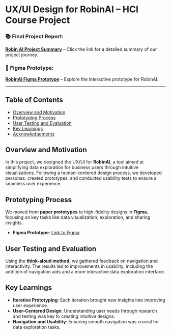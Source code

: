 # UX/UI Design for RobinAI – HCI Course Project

### :books: **Final Project Report**:  
**[Robin AI Project Summary](https://raw.githubusercontent.com/fabian-gubler/robin-ai/main/RobinAI_FinalReport.pdf)** – Click the link for a detailed summary of our project journey.

### 🎨 **Figma Prototype**:  
**[RobinAI Figma Prototype](https://www.figma.com/proto/Wk6ePoDf4zpVi0xFqCO240/Untitled?node-id=0-1&t=5eEkZYuQQpYLeCEs-1)** – Explore the interactive prototype for RobinAI.

---

## Table of Contents

- [Overview and Motivation](#overview-and-motivation)
- [Prototyping Process](#prototyping-process)
- [User Testing and Evaluation](#user-testing-and-evaluation)
- [Key Learnings](#key-learnings)
- [Acknowledgements](#acknowledgements)

## Overview and Motivation

In this project, we designed the UX/UI for **RobinAI**, a tool aimed at simplifying data exploration for business users through intuitive visualizations. Following a human-centered design process, we developed personas, created prototypes, and conducted usability tests to ensure a seamless user experience.

## Prototyping Process

We moved from **paper prototypes** to high-fidelity designs in **Figma**, focusing on key tasks like data visualization, exploration, and sharing insights.

- **Figma Prototype**: [Link to Figma](https://www.figma.com/proto/Wk6ePoDf4zpVi0xFqCO240/Untitled?node-id=0-1&t=5eEkZYuQQpYLeCEs-1)

## User Testing and Evaluation

Using the **think-aloud method**, we gathered feedback on navigation and interactivity. The results led to improvements in usability, including the addition of navigation aids and a more interactive data exploration interface.

## Key Learnings

- **Iterative Prototyping**: Each iteration brought new insights into improving user experience.
- **User-Centered Design**: Understanding user needs through research and testing was key to creating intuitive designs.
- **Navigation and Usability**: Ensuring smooth navigation was crucial for data exploration tasks.
